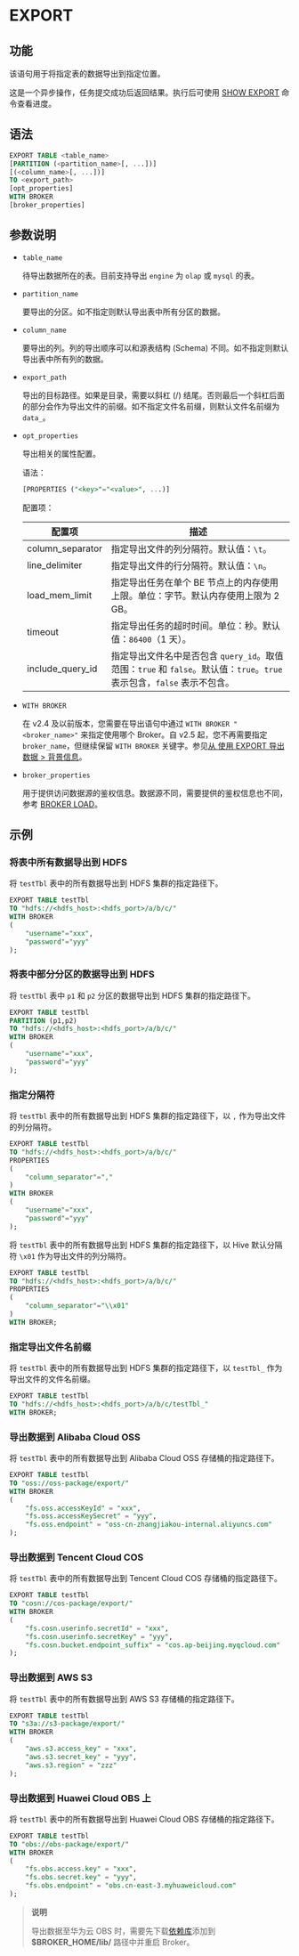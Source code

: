 # EXPORT

## 功能

该语句用于将指定表的数据导出到指定位置。

这是一个异步操作，任务提交成功后返回结果。执行后可使用 [SHOW EXPORT](../../../sql-reference/sql-statements/data-manipulation/SHOW_EXPORT.md) 命令查看进度。

## 语法

```sql
EXPORT TABLE <table_name>
[PARTITION (<partition_name>[, ...])]
[(<column_name>[, ...])]
TO <export_path>
[opt_properties]
WITH BROKER
[broker_properties]
```

## 参数说明

- `table_name`

  待导出数据所在的表。目前支持导出 `engine` 为 `olap` 或 `mysql` 的表。

- `partition_name`

  要导出的分区。如不指定则默认导出表中所有分区的数据。

- `column_name`

  要导出的列。列的导出顺序可以和源表结构 (Schema) 不同。如不指定则默认导出表中所有列的数据。

- `export_path`

  导出的目标路径。如果是目录，需要以斜杠 (/) 结尾。否则最后一个斜杠后面的部分会作为导出文件的前缀。如不指定文件名前缀，则默认文件名前缀为 `data_`。

- `opt_properties`

  导出相关的属性配置。

  语法：

  ```sql
  [PROPERTIES ("<key>"="<value>", ...)]
  ```

  配置项：

  | **配置项**         | **描述**                                                     |
  | ---------------- | ------------------------------------------------------------ |
  | column_separator | 指定导出文件的列分隔符。默认值：`\t`。                       |
  | line_delimiter   | 指定导出文件的行分隔符。默认值：`\n`。                       |
  | load_mem_limit   | 指定导出任务在单个 BE 节点上的内存使用上限。单位：字节。默认内存使用上限为 2 GB。 |
  | timeout          | 指定导出任务的超时时间。单位：秒。默认值：`86400`（1 天）。  |
  | include_query_id | 指定导出文件名中是否包含 `query_id`。取值范围：`true` 和 `false`。默认值：`true`。`true` 表示包含，`false` 表示不包含。 |

- `WITH BROKER`

  在 v2.4 及以前版本，您需要在导出语句中通过 `WITH BROKER "<broker_name>"` 来指定使用哪个 Broker。自 v2.5 起，您不再需要指定 `broker_name`，但继续保留 `WITH BROKER` 关键字。参见[从 使用 EXPORT 导出数据 > 背景信息](../../../unloading/Export.md#背景信息)。

- `broker_properties`

  用于提供访问数据源的鉴权信息。数据源不同，需要提供的鉴权信息也不同，参考 [BROKER LOAD](../../../sql-reference/sql-statements/data-manipulation/BROKER_LOAD.md)。

## 示例

### 将表中所有数据导出到 HDFS

将 `testTbl` 表中的所有数据导出到 HDFS 集群的指定路径下。

```sql
EXPORT TABLE testTbl 
TO "hdfs://<hdfs_host>:<hdfs_port>/a/b/c/" 
WITH BROKER
(
    "username"="xxx",
    "password"="yyy"
);
```

### 将表中部分分区的数据导出到 HDFS

将 `testTbl` 表中 `p1` 和 `p2` 分区的数据导出到 HDFS 集群的指定路径下。

```sql
EXPORT TABLE testTbl
PARTITION (p1,p2) 
TO "hdfs://<hdfs_host>:<hdfs_port>/a/b/c/" 
WITH BROKER
(
    "username"="xxx",
    "password"="yyy"
);
```

### 指定分隔符

将 `testTbl` 表中的所有数据导出到 HDFS 集群的指定路径下，以 `,` 作为导出文件的列分隔符。

```sql
EXPORT TABLE testTbl 
TO "hdfs://<hdfs_host>:<hdfs_port>/a/b/c/" 
PROPERTIES
(
    "column_separator"=","
) 
WITH BROKER
(
    "username"="xxx",
    "password"="yyy"
);
```

将 `testTbl` 表中的所有数据导出到 HDFS 集群的指定路径下，以 Hive 默认分隔符 `\x01` 作为导出文件的列分隔符。

```sql
EXPORT TABLE testTbl 
TO "hdfs://<hdfs_host>:<hdfs_port>/a/b/c/" 
PROPERTIES
(
    "column_separator"="\\x01"
) 
WITH BROKER;
```

### 指定导出文件名前缀

将 `testTbl` 表中的所有数据导出到 HDFS 集群的指定路径下，以 `testTbl_` 作为导出文件的文件名前缀。

```sql
EXPORT TABLE testTbl 
TO "hdfs://<hdfs_host>:<hdfs_port>/a/b/c/testTbl_" 
WITH BROKER;
```

### 导出数据到 Alibaba Cloud OSS

将 `testTbl` 表中的所有数据导出到 Alibaba Cloud OSS 存储桶的指定路径下。

```sql
EXPORT TABLE testTbl 
TO "oss://oss-package/export/"
WITH BROKER
(
    "fs.oss.accessKeyId" = "xxx",
    "fs.oss.accessKeySecret" = "yyy",
    "fs.oss.endpoint" = "oss-cn-zhangjiakou-internal.aliyuncs.com"
);
```

### 导出数据到 Tencent Cloud COS

将 `testTbl` 表中的所有数据导出到 Tencent Cloud COS 存储桶的指定路径下。

```sql
EXPORT TABLE testTbl 
TO "cosn://cos-package/export/"
WITH BROKER
(
    "fs.cosn.userinfo.secretId" = "xxx",
    "fs.cosn.userinfo.secretKey" = "yyy",
    "fs.cosn.bucket.endpoint_suffix" = "cos.ap-beijing.myqcloud.com"
);
```

### 导出数据到 AWS S3

将 `testTbl` 表中的所有数据导出到 AWS S3 存储桶的指定路径下。

```sql
EXPORT TABLE testTbl 
TO "s3a://s3-package/export/"
WITH BROKER
(
    "aws.s3.access_key" = "xxx",
    "aws.s3.secret_key" = "yyy",
    "aws.s3.region" = "zzz"
);
```

### 导出数据到 Huawei Cloud OBS 上

将 `testTbl` 表中的所有数据导出到 Huawei Cloud OBS 存储桶的指定路径下。

```sql
EXPORT TABLE testTbl 
TO "obs://obs-package/export/"
WITH BROKER
(
    "fs.obs.access.key" = "xxx",
    "fs.obs.secret.key" = "yyy",
    "fs.obs.endpoint" = "obs.cn-east-3.myhuaweicloud.com"
);
```

> **说明**
>
> 导出数据至华为云 OBS 时，需要先下载[依赖库](https://github.com/huaweicloud/obsa-hdfs/releases/download/v45/hadoop-huaweicloud-2.8.3-hw-45.jar)添加到 **$BROKER_HOME/lib/** 路径中并重启 Broker。
